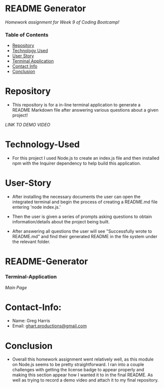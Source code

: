 # README Generator

*Homework assignment for Week 9 of Coding Bootcamp!*

### Table of Contents 

* [Repository](##Repository) 
* [Technology Used](##Technology-Used) 
* [User Story](##User-Story)
* [Terminal Application](##Terminal-Application)
* [Contact Info](##Contact-Info)
* [Conclusion](##Conclusion)

# Repository

- This repository is for a in-line terminal application to generate a README Markdown file after answering various questions about a given project!

*LINK TO DEMO VIDEO*


# Technology-Used

- For this project I used Node.js to create an index.js file and then installed npm with the Inquirer dependency to help build this application.

# User-Story

- After installing the necessary documents the user can open the integrated terminal and begin the process of creating a README.md file entering 'node index.js.'

- Then the user is given a series of prompts asking questions to obtain information/details about the project being built.

- After answering all questions the user will see "Successfully wrote to README.md" and find their generated README in the file system under the relevant folder.

# README-Generator

### Terminal-Application

*Main Page*


# Contact-Info:

- Name: Greg Harris
- Email: ghart.productions@gmail.com

# Conclusion

- Overall this homework assignment went relatively well, as this module on Node.js seems to be pretty straightforward. I ran into a couple challenges with getting the license badge to appear properly and making this section appear how I wanted it to in the final README. As well as trying to record a demo video and attach it to my final repository. 